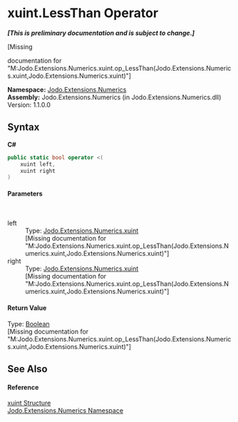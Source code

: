 # xuint.LessThan Operator 
 _**\[This is preliminary documentation and is subject to change.\]**_

\[Missing <summary> documentation for "M:Jodo.Extensions.Numerics.xuint.op_LessThan(Jodo.Extensions.Numerics.xuint,Jodo.Extensions.Numerics.xuint)"\]

**Namespace:**&nbsp;<a href="N_Jodo_Extensions_Numerics">Jodo.Extensions.Numerics</a><br />**Assembly:**&nbsp;Jodo.Extensions.Numerics (in Jodo.Extensions.Numerics.dll) Version: 1.1.0.0

## Syntax

**C#**<br />
``` C#
public static bool operator <(
	xuint left,
	xuint right
)
```


#### Parameters
&nbsp;<dl><dt>left</dt><dd>Type: <a href="T_Jodo_Extensions_Numerics_xuint">Jodo.Extensions.Numerics.xuint</a><br />\[Missing <param name="left"/> documentation for "M:Jodo.Extensions.Numerics.xuint.op_LessThan(Jodo.Extensions.Numerics.xuint,Jodo.Extensions.Numerics.xuint)"\]</dd><dt>right</dt><dd>Type: <a href="T_Jodo_Extensions_Numerics_xuint">Jodo.Extensions.Numerics.xuint</a><br />\[Missing <param name="right"/> documentation for "M:Jodo.Extensions.Numerics.xuint.op_LessThan(Jodo.Extensions.Numerics.xuint,Jodo.Extensions.Numerics.xuint)"\]</dd></dl>

#### Return Value
Type: <a href="https://docs.microsoft.com/dotnet/api/system.boolean" target="_blank" rel="noopener noreferrer">Boolean</a><br />\[Missing <returns> documentation for "M:Jodo.Extensions.Numerics.xuint.op_LessThan(Jodo.Extensions.Numerics.xuint,Jodo.Extensions.Numerics.xuint)"\]

## See Also


#### Reference
<a href="T_Jodo_Extensions_Numerics_xuint">xuint Structure</a><br /><a href="N_Jodo_Extensions_Numerics">Jodo.Extensions.Numerics Namespace</a><br />